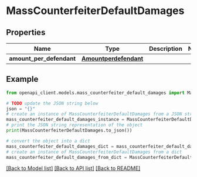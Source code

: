 # MassCounterfeiterDefaultDamages


## Properties

Name | Type | Description | Notes
------------ | ------------- | ------------- | -------------
**amount_per_defendant** | [**Amountperdefendant**](Amountperdefendant.md) |  | 

## Example

```python
from openapi_client.models.mass_counterfeiter_default_damages import MassCounterfeiterDefaultDamages

# TODO update the JSON string below
json = "{}"
# create an instance of MassCounterfeiterDefaultDamages from a JSON string
mass_counterfeiter_default_damages_instance = MassCounterfeiterDefaultDamages.from_json(json)
# print the JSON string representation of the object
print(MassCounterfeiterDefaultDamages.to_json())

# convert the object into a dict
mass_counterfeiter_default_damages_dict = mass_counterfeiter_default_damages_instance.to_dict()
# create an instance of MassCounterfeiterDefaultDamages from a dict
mass_counterfeiter_default_damages_from_dict = MassCounterfeiterDefaultDamages.from_dict(mass_counterfeiter_default_damages_dict)
```
[[Back to Model list]](../README.md#documentation-for-models) [[Back to API list]](../README.md#documentation-for-api-endpoints) [[Back to README]](../README.md)


